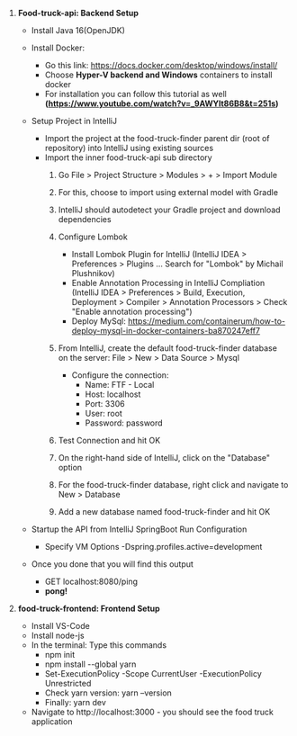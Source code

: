 
1. **Food-truck-api: Backend Setup**

	- Install Java 16(OpenJDK)
	- Install Docker:
		- Go this link: https://docs.docker.com/desktop/windows/install/
		- Choose **Hyper-V backend and Windows** containers to install docker
		- For installation you can follow this tutorial as well 
			**(https://www.youtube.com/watch?v=_9AWYlt86B8&t=251s)**

	- Setup Project in IntelliJ		
		- Import the project at the food-truck-finder parent dir (root of repository) into IntelliJ using existing sources
		- Import the inner food-truck-api sub directory 
			1. Go File > Project Structure > Modules > + > Import Module
			2. For this, choose to import using external model with Gradle
			3. IntelliJ should autodetect your Gradle project and download dependencies
			4. Configure Lombok
				- Install Lombok Plugin for IntelliJ (IntelliJ IDEA > Preferences > Plugins ... Search for "Lombok" 				by Michail Plushnikov)
				- Enable Annotation Processing in IntelliJ Compliation (IntelliJ IDEA > Preferences > Build, 						Execution, Deployment > Compiler > Annotation Processors > Check "Enable annotation processing")
				- Deploy MySql: https://medium.com/containerum/how-to-deploy-mysql-in-docker-containers-ba870247eff7
			5. From IntelliJ, create the default food-truck-finder database on the server: File > New > Data Source > 				Mysql
					
				- Configure the connection: 
					- Name: FTF - Local
					- Host: localhost
					- Port: 3306
					- User: root
					- Password: password
			6. Test Connection and hit OK
			7. On the right-hand side of IntelliJ, click on the "Database" option
			8. For the food-truck-finder database, right click and navigate to New > Database
			9. Add a new database named food-truck-finder and hit OK

	- Startup the API from IntelliJ SpringBoot Run Configuration
		- Specify VM Options
			-Dspring.profiles.active=development
	- Once you done that you will find this output
		- GET localhost:8080/ping
		- **pong!**

2. **food-truck-frontend: Frontend Setup**
	- Install   VS-Code
	- Install node-js
	- In the terminal: Type this commands  
		- npm init
		- npm install --global yarn
		- Set-ExecutionPolicy -Scope CurrentUser -ExecutionPolicy Unrestricted
		- Check yarn version: yarn –version
		- Finally: yarn dev
	- Navigate to http://localhost:3000 - you should see the food truck application

